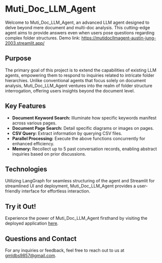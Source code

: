 # Muti_Doc_LLM_Agent

Welcome to Muti_Doc_LLM_Agent, an advanced LLM agent designed to delve beyond mere document and multi-doc analysis. This cutting-edge agent aims to provide answers even when users pose questions regarding complex folder structures. Demo link: https://mutidocllmagent-austin-jung-2003.streamlit.app/

## Purpose

The primary goal of this project is to extend the capabilities of existing LLM agents, empowering them to respond to inquiries related to intricate folder hierarchies. Unlike conventional agents that focus solely on document analysis, Muti_Doc_LLM_Agent ventures into the realm of folder structure interrogation, offering users insights beyond the document level.

## Key Features

- **Document Keyword Search:** Illuminate how specific keywords manifest across various pages.
- **Document Page Search:** Detail specific diagrams or images on pages.
- **CSV Query:** Extract information by querying CSV files.
- **Parallel Processing:** Execute the above functions concurrently for enhanced efficiency.
- **Memory:** Recollect up to 5 past conversation records, enabling abstract inquiries based on prior discussions.

## Technologies

Utilizing LangGraph for seamless structuring of the agent and Streamlit for streamlined UI and deployment, Muti_Doc_LLM_Agent provides a user-friendly interface for effortless interaction.

## Try it Out!

Experience the power of Muti_Doc_LLM_Agent firsthand by visiting the deployed application [here](https://mutidocllmagent-austin-jung-2003.streamlit.app/).

## Questions and Contact

For any inquiries or feedback, feel free to reach out to us at gmldbs9857@gmail.com.
